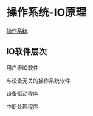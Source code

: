 # 操作系统-IO原理

[操作系统](https://blog.csdn.net/github_37129174/article/details/78831986#2-io%E5%AE%9E%E7%8E%B0%E6%96%B9%E5%BC%8F)

## IO软件层次

用户级IO软件

与设备无关的操作系统软件

设备驱动程序

中断处理程序